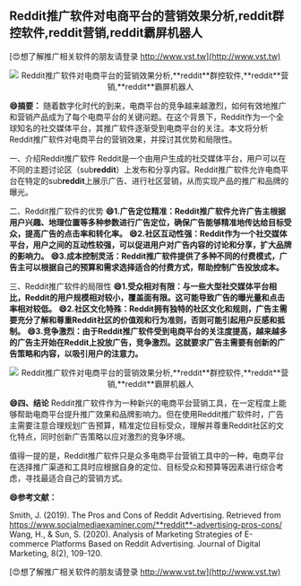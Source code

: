 ## **Reddit推广软件对电商平台的营销效果分析,**reddit**群控软件,**reddit**营销,**reddit**霸屏机器人**

[😍想了解推广相关软件的朋友请登录 http://www.vst.tw](http://www.vst.tw)

 <center><img src="https://vst.tw/MP4/tuiguang/png/4.png" alt="Reddit推广软件对电商平台的营销效果分析,**reddit**群控软件,**reddit**营销,**reddit**霸屏机器人"></center>

**😄摘要：**
随着数字化时代的到来，电商平台的竞争越来越激烈，如何有效地推广和营销产品成为了每个电商平台的关键问题。在这个背景下，Reddit作为一个全球知名的社交媒体平台，其推广软件逐渐受到电商平台的关注。本文将分析Reddit推广软件对电商平台的营销效果，并探讨其优势和局限性。

一、介绍Reddit推广软件
Reddit是一个由用户生成的社交媒体平台，用户可以在不同的主题讨论区（sub**reddit**）上发布和分享内容。Reddit推广软件允许电商平台在特定的sub**reddit**上展示广告、进行社区营销，从而实现产品的推广和品牌的曝光。

二、Reddit推广软件的优势
**😄1.广告定位精准：Reddit推广软件允许广告主根据用户兴趣、地理位置等多种参数进行广告定位，确保广告能够精准地传达给目标受众，提高广告的点击率和转化率。**
**😄2.社区互动性强：Reddit作为一个社交媒体平台，用户之间的互动性较强，可以促进用户对广告内容的讨论和分享，扩大品牌的影响力。**
**😄3.成本控制灵活：Reddit推广软件提供了多种不同的付费模式，广告主可以根据自己的预算和需求选择适合的付费方式，帮助控制广告投放成本。**

三、Reddit推广软件的局限性
**😄1.受众相对有限：与一些大型社交媒体平台相比，Reddit的用户规模相对较小，覆盖面有限。这可能导致广告的曝光量和点击率相对较低。**
**😄2.社区文化特殊：Reddit拥有独特的社区文化和规则，广告主需要充分了解和尊重Reddit社区的价值观和行为准则，否则可能引起用户反感和抵制。**
**😄3.竞争激烈：由于Reddit推广软件受到电商平台的关注度提高，越来越多的广告主开始在Reddit上投放广告，竞争激烈。这就要求广告主需要有创新的广告策略和内容，以吸引用户的注意力。**

 <center><img src="https://vst.tw/MP4/tuiguang/png/8.png" alt="Reddit推广软件对电商平台的营销效果分析,**reddit**群控软件,**reddit**营销,**reddit**霸屏机器人"></center>

**😄四、结论**
Reddit推广软件作为一种新兴的电商平台营销工具，在一定程度上能够帮助电商平台提升推广效果和品牌影响力。但在使用Reddit推广软件时，广告主需要注意合理规划广告预算，精准定位目标受众，理解并尊重Reddit社区的文化特点，同时创新广告策略以应对激烈的竞争环境。

值得一提的是，Reddit推广软件只是众多电商平台营销工具中的一种，电商平台在选择推广渠道和工具时应根据自身的定位、目标受众和预算等因素进行综合考虑，寻找最适合自己的营销方式。

**😄参考文献：**

Smith, J. (2019). The Pros and Cons of Reddit Advertising. Retrieved from https://www.socialmediaexaminer.com/**reddit**-advertising-pros-cons/
Wang, H., & Sun, S. (2020). Analysis of Marketing Strategies of E-commerce Platforms Based on Reddit Advertising. Journal of Digital Marketing, 8(2), 109-120.

[😍想了解推广相关软件的朋友请登录 http://www.vst.tw](http://www.vst.tw)



